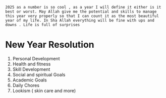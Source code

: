```
2025 as a number is so cool , as a year I will define it either is it best or worst. May Allah give me the potential and skills to manage this year very properly so that I can count it as the most beautiful year of my life. In Sha Allah everything will be fine with ups and downs . Life is full of surprises  
```
# New Year Resolution # 
1. Personal Development  
2. Health and fitness 
3. Skill Development
4. Social and spiritual Goals
5. Academic Goals 
6. Daily Chores 
7. Lookism ( skin care and more)


